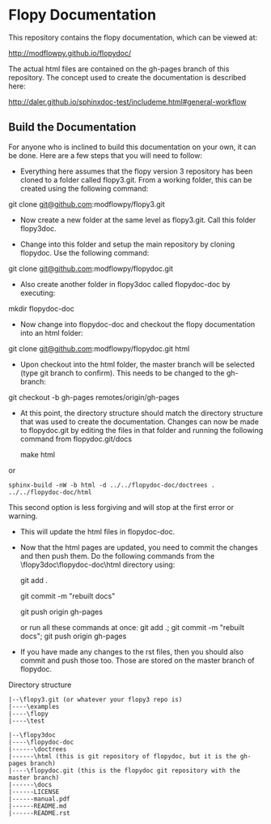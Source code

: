 Flopy Documentation
===================

This repository contains the flopy documentation, which can be viewed at:

http://modflowpy.github.io/flopydoc/

The actual html files are contained on the gh-pages branch of this repository.  The concept used to create the documentation is described here:

http://daler.github.io/sphinxdoc-test/includeme.html#general-workflow


Build the Documentation
-----------------------

For anyone who is inclined to build this documentation on your own, it can be done.  Here are a few steps that you will need to follow:

  * Everything here assumes that the flopy version 3 repository has been cloned to a folder called flopy3.git.  From a working folder, this can be created using the following command:

git clone git@github.com:modflowpy/flopy3.git

  * Now create a new folder at the same level as flopy3.git.  Call this folder flopy3doc.

  * Change into this folder and setup the main repository by cloning flopydoc.  Use the following command:

git clone git@github.com:modflowpy/flopydoc.git

  * Also create another folder in flopy3doc called flopydoc-doc by executing:

mkdir flopydoc-doc

  * Now change into flopydoc-doc and checkout the flopy documentation into an html folder:

git clone git@github.com:modflowpy/flopydoc.git html

  * Upon checkout into the html folder, the master branch will be selected (type git branch to confirm).  This needs to be changed to the gh-branch:

git checkout -b gh-pages remotes/origin/gh-pages

  * At this point, the directory structure should match the directory structure that was used to create the documentation.  Changes can now be made to flopydoc.git by editing the files in that folder and running the following command from flopydoc.git/docs

    make html

or

    sphinx-build -nW -b html -d ../../flopydoc-doc/doctrees . ../../flopydoc-doc/html

This second option is less forgiving and will stop at the first error or warning.


  * This will update the html files in flopydoc-doc.  

  * Now that the html pages are updated, you need to commit the changes and then push them.  Do the following commands from the \flopy3doc\flopydoc-doc\html directory using:

    git add .
    
    git commit -m "rebuilt docs"
    
    git push origin gh-pages

    or run all these commands at once: git add .; git commit -m "rebuilt docs"; git push origin gh-pages

  * If you have made any changes to the rst files, then you should also commit and push those too.  Those are stored on the master branch of flopydoc.

Directory structure

    |--\flopy3.git (or whatever your flopy3 repo is)
    |----\examples
    |----\flopy
    |----\test

    |--\flopy3doc
    |----\flopydoc-doc
    |------\doctrees
    |------\html (this is git repository of flopydoc, but it is the gh-pages branch)
    |----\flopydoc.git (this is the flopydoc git repository with the master branch)
    |------\docs
    |------LICENSE
    |------manual.pdf
    |------README.md
    |------README.rst
 
